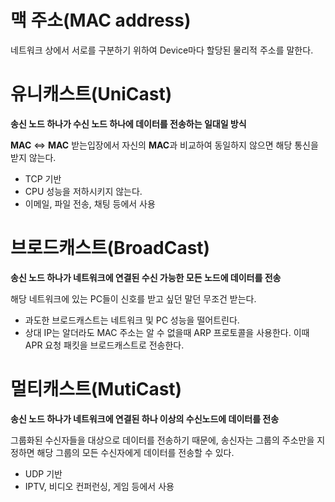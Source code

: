 # 맥 주소(MAC address)

네트워크 상에서 서로를 구분하기 위하여 Device마다 할당된 물리적 주소를 말한다.

# 유니캐스트(UniCast)

**송신 노드 하나가 수신 노드 하나에 데이터를 전송하는 일대일 방식**

**MAC** <=> **MAC** 받는입장에서 자신의 **MAC**과 비교하여 동일하지 않으면 해당 통신을 받지 않는다.

- TCP 기반
- CPU 성능을 저하시키지 않는다.
- 이메일, 파일 전송, 채팅 등에서 사용

# 브로드캐스트(BroadCast)

**송신 노드 하나가 네트워크에 연결된 수신 가능한 모든 노드에 데이터를 전송**

해당 네트워크에 있는 PC들이 신호를 받고 싶던 말던 무조건 받는다.

- 과도한 브로드캐스트는 네트워크 및 PC 성능을 떨어트린다.
- 상대 IP는 알더라도 MAC 주소는 알 수 없을때 ARP 프로토콜을 사용한다. 이때 APR 요청 패킷을 브로드캐스트로 전송한다.

# 멀티캐스트(MutiCast)

**송신 노드 하나가 네트워크에 연결된 하나 이상의 수신노드에 데이터를 전송**

그룹화된 수신자들을 대상으로 데이터를 전송하기 때문에, 송신자는 그룹의 주소만을 지정하면 해당 그룹의 모든 수신자에게 데이터를 전송할 수 있다.

- UDP 기반
- IPTV, 비디오 컨퍼런싱, 게임 등에서 사용
